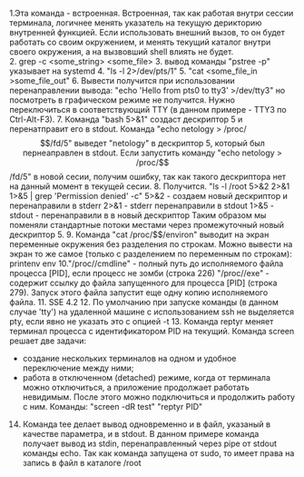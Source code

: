 1.Эта команда - встроенная.
Встроенная, так как работая внутри сессии терминала, логичнее менять указатель на текущую дерикторию внутренней функцией. 
Если использовать внешний вызов, то он будет работать со своим окружением, и менять текущий каталог внутри своего окружения, а на вызвовший shell влиять не будет.  
2. grep -c <some_string> <some_file>
3. вывод команды "pstree -p" указывает на systemd
4. "ls -l 2>/dev/pts/1"
5. "cat <some_file_in >some_file_out"
6. Вывести получится при использовании перенаправлении вывода:
"echo 'Hello from pts0 to tty3' >/dev/tty3"
но посмотреть в графическом режиме не получится. Нужно переключиться в соответствующий TTY (в данном примере - TTY3 по Ctrl-Alt-F3).
7. Команда "bash 5>&1" создаст дескриптор 5 и перенатправит его в stdout.
Команда "echo netology > /proc/$$/fd/5" выведет "netology" в дескриптор 5, который был пернеаправлен в stdout.
Если запустить команду "echo netology > /proc/$$/fd/5" в новой сесии, получим ошибку, так как такого дескриптора нет на данный момент в текущей сесии.
8. Получится.
"ls -l /root 5>&2 2>&1 1>&5 | grep 'Permission denied' -c" 
5>&2 - создаем новый дескриптор и перенаправили в stderr
2>&1 - stderr перенаправили в stdout 
1>&5 - stdout - перенаправили в в новый дескриптор
Таким образом мы поменяли стандартные потоки местами через промежуточный новый дескриптор 5.
9. Команда "cat /proc/$$/environ" выводит на экран переменные окружения без разделения по строкам.
Можно вывести на экран то же самое (только с разделением по переменным по строкам):
printenv
env
10."/proc/<PID>/cmdline" - полный путь до исполняемого файла процесса [PID], если процесс не зомби  (строка 226)
"/proc/<PID>/exe" - содержит ссылку до файла запущенного для процесса [PID] (строка 279). Запуск этого файла запустит еще одну копию исполняемого файла.
11.  SSE 4.2
12. По умолчанию при запуске команды (в данном случае 'tty') на удаленной машине с использованием ssh не выделяется pty, если явно не указать это с опцией -t
13. Команда reptyr меняет терминал процесса с идентификатором PID на текущий.
Команда screen решает две задачи:
- создание нескольких терминалов на одном и удобное переключение между ними;
- работа в отключенном (detached) режиме, когда от терминала можно отключиться, а приложение продолжает работать невидимым. После этого можно подключиться и продолжить работу с ним.
Команды:
"screen -dR test"
"reptyr PID"
14. Команда tee делает вывод одновременно и в файл, указаный в качестве параметра, и в stdout. 
В данном примере команда получает вывод из stdin, перенаправленный через pipe от stdout команды echo.
Так как команда запущена от sudo, то имеет права на запись в файл в каталоге /root